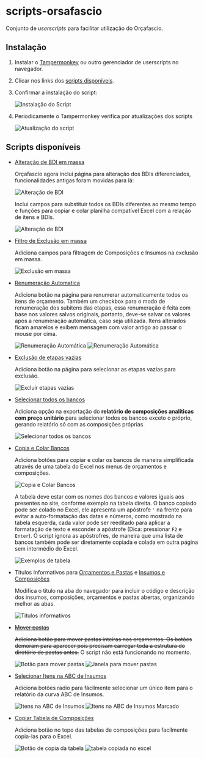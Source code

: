 # scripts-orsafascio
Conjunto de _userscripts_ para facilitar utilização do Orçafascio.

## Instalação
1. Instalar o [Tampermonkey](https://www.tampermonkey.net/) ou outro gerenciador de userscripts no navegador.

1. Clicar nos links dos [scripts disponíveis](#scripts-disponíveis).

1. Confirmar a instalação do script:

    ![Instalação do Script](imgs/instalacao-script.png)

1. Periodicamente o Tampermonkey verifica por atualizações dos scripts

    ![Atualização do script](imgs/atualizar-script.png)

## Scripts disponíveis

- [Alteração de BDI em massa](https://github.com/cesarep/scripts-orsafascio/raw/main/alterar-BDI-massa.user.js)
    
    Orçafascio agora inclui página para alteração dos BDIs diferenciados, funcionalidades antigas foram movidas para lá:

    ![Alteração de BDI](imgs/scripts/alteracao-bdi-novo.png)

    Inclui campos para substituir todos os BDIs diferentes ao mesmo tempo e funções para copiar e colar planilha compatível Excel com a relação de itens e BDIs.

    ![Alteração de BDI](imgs/scripts/alteracao-bdi.png)

- [Filtro de Exclusão em massa](https://github.com/cesarep/scripts-orsafascio/raw/main/filtro-exclusao-massa.user.js)

    Adiciona campos para filtragem de Composições e Insumos na exclusão em massa.

    ![Exclusão em massa](imgs/scripts/filtro-exclusao.png)

- [Renumeração Automatica](https://github.com/cesarep/scripts-orsafascio/raw/main/renumeracao-automatica.user.js)

    Adiciona botão na página para renumerar automaticamente todos os itens de orçamento. 
    Também um checkbox para o modo de renumeração dos subitens das etapas, essa renumeração é feita com base nos valores salvos originais, portanto, deve-se salvar os valores após a renumeração automatica, caso seja utilizada.
    Itens alterados ficam amarelos e exibem mensagem com valor antigo ao passar o mouse por cima.

    ![Renumeração Automática](imgs/scripts/renumeracao-automatica-1.png)
    ![Renumeração Automática](imgs/scripts/renumeracao-automatica-2.png)

- [Exclusão de etapas vazias](https://github.com/cesarep/scripts-orsafascio/raw/main/excluir-etapas-vazias.user.js)

    Adiciona botão na página para selecionar as etapas vazias para exclusão.

    ![Excluir etapas vazias](imgs/scripts/excluir-etapas-vazias.png)

- [Selecionar todos os bancos](https://github.com/cesarep/scripts-orsafascio/raw/main/selecionar-todos-bancos.user.js)

    Adiciona opção na exportação do **relatório de composições analíticas com preço unitário** para selecionar todos os bancos exceto o próprio, gerando relatório só com as composições próprias.

    ![Selecionar todos os bancos](imgs/scripts/selecionar-bancos.png)

- [Copia e Colar Bancos](https://github.com/cesarep/scripts-orsafascio/raw/main/mudar-bancos.user.js)

    Adiciona botões para copiar e colar os bancos de maneira simplificada através de uma tabela do Excel nos menus de orçamentos e composições.

    ![Copia e Colar Bancos](imgs/scripts/mudar-bancos.png)

    A tabela deve estar com os nomes dos bancos e valores iguais aos presentes no site, conforme exemplo na tabela direita. O banco copiado pode ser colado no Excel, ele apresenta um apóstrofe `'` na frente para evitar a auto-formatação das datas e números, como mostrado na tabela esquerda, cada valor pode ser reeditado para aplicar a formatação de texto e esconder a apóstrofe (Dica: pressionar `F2` e `Enter`). O script ignora as apóstrofres, de maneira que uma lista de bancos também pode ser diretamente copiada e colada em outra página sem intermédio do Excel.

    ![Exemplos de tabela](imgs/scripts/mudar-bancos-2.png)

- Titulos Informativos para [Orçamentos e Pastas](https://github.com/cesarep/scripts-orsafascio/raw/main/titulo-informativo-orcs.user.js) e [Insumos e Composições](https://github.com/cesarep/scripts-orsafascio/raw/main/titulo-informativo-comps-ins.user.js)

    Modifica o titulo na aba do navegador para incluir o código e descrição dos insumos, composições, orçamentos e pastas abertas, organizando melhor as abas.

    ![Titulos informativos](imgs/scripts/titulos-informativos.png)

- [~~Mover pastas~~](https://github.com/cesarep/scripts-orsafascio/raw/main/mover-pastas.user.js)

    
    ~~Adiciona botão para mover pastas inteiras nos orçamentos.
    Os botões demoram para aparecer pois precisam carregar toda a estrutura do diretório de pastas antes.~~
    O script não está funcionando no momento.

    ![Botão para mover pastas](imgs/scripts/mover-pasta-1.png)
    ![Janela para mover pastas](imgs/scripts/mover-pasta-2.png)

- [Selecionar Itens na ABC de Insumos](https://github.com/cesarep/scripts-orsafascio/raw/main/selecionar-itens-abc-insumos.user.js)

    Adiciona botões radio para fácilmente selecionar um único item para o relatório da curva ABC de Insumos.

    ![Itens na ABC de Insumos](imgs/scripts/itens-abc-insumos.png)
    ![Itens na ABC de Insumos Marcado](imgs/scripts/itens-abc-insumos-2.png)

- [Copiar Tabela de Composições](https://github.com/cesarep/scripts-orsafascio/raw/main/copiar-tabela-comp.user.js)

    Adiciona botão no topo das tabelas de composições para facilmente copia-las para o Excel.

    ![Botão de copia da tabela](imgs/scripts/copiar-tabela-comp.png)
    ![tabela copiada no excel](imgs/scripts/copiar-tabela-comp-excel.png)

